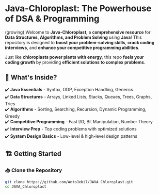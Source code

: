 # Java-Chloroplast: The Powerhouse of DSA & Programming  
(growing)
Welcome to **Java-Chloroplast**, a **comprehensive resource** for **Data Structures, Algorithms, and Problem Solving** using **Java**! This repository is designed to **boost your problem-solving skills**, **crack coding interviews**, and **enhance your competitive programming abilities**.  

Just like **chloroplasts power plants with energy**, this repo **fuels your coding growth** by providing **efficient solutions to complex problems**.  

## 📌 What's Inside?  
✔️ **Java Essentials** - Syntax, OOP, Exception Handling, Generics  
✔️ **Data Structures** - Arrays, Linked Lists, Stacks, Queues, Trees, Graphs, Tries  
✔️ **Algorithms** - Sorting, Searching, Recursion, Dynamic Programming, Greedy  
✔️ **Competitive Programming** - Fast I/O, Bit Manipulation, Number Theory  
✔️ **Interview Prep** - Top coding problems with optimized solutions  
✔️ **System Design Basics** - Low-level & high-level design patterns  

## 🏗 Getting Started  

### 📥 Clone the Repository  

```bash
git clone https://github.com/AntoJebi7/JAVA_Chloroplast.git
cd JAVA_Chloroplast
